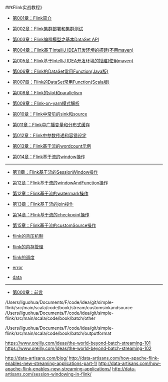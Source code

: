 ##《Flink实战教程》

* [第001章：Flink简介](book/introduce/introduce.md)

* [第002章：Flink集群部署和集群测试](book/install/install.md)

* [第003章：Flink编程模型之基本DataSet API](book/api/dataset/dataset.md)

* [第004章：Flink基于IntelliJ IDEA开发环境的搭建(不用maven)](book/ide/idea/idea.md)

* [第005章：Flink基于IntelliJ IDEA开发环境的搭建(使用maven)](book/ide/idea-maven/idea-maven.md)

* [第006章：Flink的DataSet常用Function(Java版)](book/api/datasetFunction/datasetFunctionJava.md)

* [第007章：Flink的DataSet常用Function(Scala版)](book/api/datasetFunction/datasetFunctionScala.md)

* [第008章：Flink的slot和parallelism](book/internal/slot-parallelism/slot-parallelism.md)

* [第009章：Flink-on-yarn模式解析](book/yarn/yarn.md)

* [第010章：Flink中常见的sink和source](book/api/sinksource/sinksource.md)

* [第011章：Flink中广播变量和分布式缓存](book/api/sinksource/VariablesCache.md)

* [第012章：Flink中参数传递和容错设定](book/api/sinksource/ParamFault.md)



* [第013章：Flink基于流的wordcount示例](book/stream/streamwc/streamwc.md)

* [第014章：Flink基于流的window操作](book/stream/window/window.md)




---



* [第11章：Flink基于流的SessionWindow操作](book/stream/sessionWindow/sessionWindow.md)

* [第12章：Flink基于流的windowAndFunction操作](book/stream/windowAndFunction/sessionWindow.md)

* [第12章：Flink基于流的watermark操作](book/stream/wartermark/watermark.md)
* [第13章：Flink基于流的join操作](book/stream/join/join.md)
* [第14章：Flink基于流的checkpoint操作](book/stream/checkpoint/checkpoint.md)
* [第15章：Flink基于流的customSource操作](book/stream/customSource/customSource.md)

* [flink的背压机制](book/backpressure/backpressure.md)
* [flink的内存管理](book/memory/memory.md)
* [flink的调度](book/internal/JobsScheduling/JobsScheduling.md)
* [error](book/error/error.md)
* [data](book/data/data.md)


---

* [第000章：前言](README.md)




/Users/liguohua/Documents/F/code/idea/git/simple-flink/src/main/scala/code/book/stream/customsinkandsource
/Users/liguohua/Documents/F/code/idea/git/simple-flink/src/main/scala/code/book/batch/other

/Users/liguohua/Documents/F/code/idea/git/simple-flink/src/main/scala/code/book/batch/outputformat



https://www.oreilly.com/ideas/the-world-beyond-batch-streaming-101
https://www.oreilly.com/ideas/the-world-beyond-batch-streaming-102


http://data-artisans.com/blog/
http://data-artisans.com/how-apache-flink-enables-new-streaming-applications-part-1/
http://data-artisans.com/how-apache-flink-enables-new-streaming-applications/
http://data-artisans.com/session-windowing-in-flink/